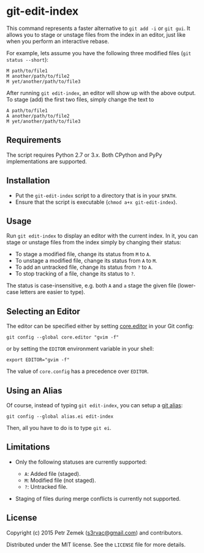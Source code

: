 git-edit-index
==============

This command represents a faster alternative to `git add -i` or `git gui`. It
allows you to stage or unstage files from the index in an editor, just like
when you perform an interactive rebase.

For example, lets assume you have the following three modified files (`git
status --short`):

    M path/to/file1
    M another/path/to/file2
    M yet/another/path/to/file3

After running `git edit-index`, an editor will show up with the above output.
To stage (add) the first two files, simply change the text to

    A path/to/file1
    A another/path/to/file2
    M yet/another/path/to/file3

Requirements
------------

The script requires Python 2.7 or 3.x. Both CPython and PyPy implementations
are supported.

Installation
------------

* Put the `git-edit-index` script to a directory that is in your `$PATH`.
* Ensure that the script is executable (`chmod a+x git-edit-index`).

Usage
-----

Run `git edit-index` to display an editor with the current index. In it, you
can stage or unstage files from the index simply by changing their status:

* To stage a modified file, change its status from `M` to `A`.
* To unstage a modified file, change its status from `A` to `M`.
* To add an untracked file, change its status from `?` to `A`.
* To stop tracking of a file, change its status to `?`.

The status is case-insensitive, e.g. both `A` and `a` stage the given file
(lower-case letters are easier to type).

Selecting an Editor
-------------------

The editor can be specified either by setting
[core.editor](http://git-scm.com/book/en/v2/Customizing-Git-Git-Configuration#Basic-Client-Configuration)
in your Git config:

    git config --global core.editor "gvim -f"

or by setting the `EDITOR` environment variable in your shell:

    export EDITOR="gvim -f"

The value of `core.config` has a precedence over `EDITOR`.

Using an Alias
--------------

Of course, instead of typing `git edit-index`, you can setup a [git
alias](https://git-scm.com/book/tr/v2/Git-Basics-Git-Aliases):

    git config --global alias.ei edit-index

Then, all you have to do is to type <code>git ei</code>.

Limitations
-----------

* Only the following statuses are currently supported:

  * `A`: Added file (staged).
  * `M`: Modified file (not staged).
  * `?`: Untracked file.

* Staging of files during merge conflicts is currently not supported.

License
-------

Copyright (c) 2015 Petr Zemek (s3rvac@gmail.com) and contributors.

Distributed under the MIT license. See the `LICENSE` file for more details.
